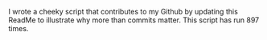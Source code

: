 I wrote a cheeky script that contributes to my Github by updating this ReadMe to illustrate why more than commits matter. This script has run 897 times.